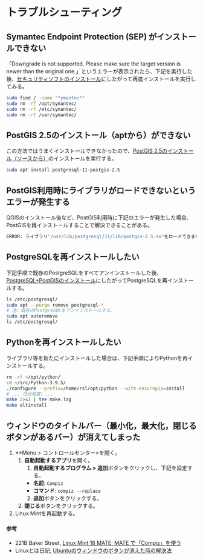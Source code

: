 # トラブルシューティング

## Symantec Endpoint Protection (SEP) がインストールできない
「Downgrade is not supported. Please make sure the target version is newer than the original one.」というエラーが表示されたら、下記を実行した後、[セキュリティソフトのインストール](セキュリティソフトのインストール.md)にしたがって再度インストールを実行してみる。
```bash
sudo find / -name "*ymantec*"
sudo rm -rf /opt/Symantec/
sudo rm -rf /etc/symantec/
sudo rm -rf /var/symantec/
```

## PostGIS 2.5のインストール（aptから）ができない
この方法ではうまくインストールできなかったので、[PostGIS 2.5のインストール（ソースから）](旧版.md#postgis-25%E3%81%AE%E3%82%A4%E3%83%B3%E3%82%B9%E3%83%88%E3%83%BC%E3%83%AB%E3%82%BD%E3%83%BC%E3%82%B9%E3%81%8B%E3%82%89)のインストールを実行する。
```bash
sudo apt install postgresql-11-postgis-2.5
```

## PostGIS利用時にライブラリがロードできないというエラーが発生する
QGISのインストール後など、PostGIS利用時に下記のエラーが発生した場合、PostGISを再インストールすることで解決できることがある。
```bash
ERROR: ライブラリ"/usr/lib/postgresql/11/lib/postgis-2.5.so"をロードできませんでした: /usr/lib/postgresql/11/lib/postgis-2.5.so: undefined symbol: lwgeom_sfcgal_version
```

## PostgreSQLを再インストールしたい
下記手順で既存のPostgreSQLをすべてアンインストールした後、[PostgreSQL+PostGISのインストール](PostgreSQL+PostGISのインストール.md)にしたがってPostgreSQLを再インストールする。
```bash
ls /etc/postgresql/
sudo apt --purge remove postgresql-*
# 注）既存のPostgreSQLをアンインストールする．
sudo apt autoremove
ls /etc/postgresql/
```

## Pythonを再インストールしたい
ライブラリ等を新たにインストールした場合は、下記手順によりPythonを再インストールする。
```bash
rm -rf ~/opt/python/
cd ~/src/Python-3.9.5/
./configure --prefix=/home/rsl/opt/python --with-ensurepip=install
# ...（3分程度）...
make 2>&1 | tee make.log
make altinstall
```

## ウィンドウのタイトルバー（最小化，最大化，閉じるボタンがあるバー）が消えてしまった
1. **Menu > コントロールセンター>を開く。
   1. **自動起動するアプリ**を開く。
      1. **自動起動するプログラム > 追加**ボタンをクリックし、下記を設定する。
      - **名前**: `Compiz`
      - **コマンド**: `compiz --replace`
      2. **追加**ボタンをクリックする。
   2. **閉じる**ボタンをクリックする。
2. Linux Mintを再起動する。

#### 参考
- 221B Baker Street, [Linux Mint 18 MATE: MATE で「Compiz」を使う](http://baker-street.jugem.jp/?eid=61)
- Linuxとは日記, [Ubuntuのウィンドウのボタンが消えた時の解決法](https://kouritool.com/what-linux/ubuntu%E3%81%AE%E3%82%A6%E3%82%A3%E3%83%B3%E3%83%89%E3%82%A6%E3%81%AE%E3%83%9C%E3%82%BF%E3%83%B3%E3%81%8C%E6%B6%88%E3%81%88%E3%81%9F%E6%99%82%E3%81%AE%E8%A7%A3%E6%B1%BA%E6%B3%95/)
